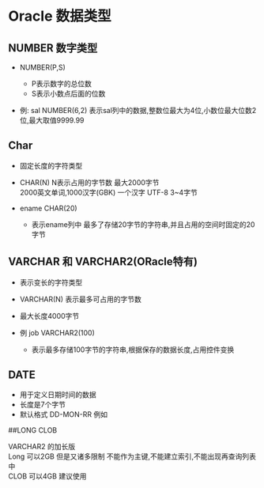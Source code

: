 
# Oracle 数据类型

## NUMBER 数字类型
- NUMBER(P,S)
  - P表示数字的总位数
  - S表示小数点后面的位数

- 例:
sal NUMBER(6,2)
表示sal列中的数据,整数位最大为4位,小数位最大位数2位,最大取值9999.99

## Char

- 固定长度的字符类型
- CHAR(N) N表示占用的字节数  最大2000字节  
2000英文单词,1000汉字(GBK) 一个汉字 UTF-8 3~4字节

- ename CHAR(20)
  - 表示ename列中 最多了存储20字节的字符串,并且占用的空间时固定的20字节

## VARCHAR 和 VARCHAR2(ORacle特有)

- 表示变长的字符类型
- VARCHAR(N) 表示最多可占用的字节数
- 最大长度4000字节

- 例 job VARCHAR2(100)
  - 表示最多存储100字节的字符串,根据保存的数据长度,占用控件变换

## DATE
- 用于定义日期时间的数据
- 长度是7个字节
- 默认格式 DD-MON-RR 例如


##LONG CLOB

VARCHAR2 的加长版  
Long 可以2GB 但是又诸多限制  不能作为主键,不能建立索引,不能出现再查询列表中  
CLOB 可以4GB 建议使用
